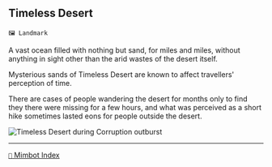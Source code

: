 ## Timeless Desert

`🖼️ Landmark`

A vast ocean filled with nothing but sand, for miles and miles, without anything in sight other than the arid wastes of the desert itself.

Mysterious sands of Timeless Desert are known to affect travellers' perception of time.

There are cases of people wandering the desert for months only to find they there were missing for a few hours, and what was perceived as a short hike sometimes lasted eons for people outside the desert. 

![Timeless Desert during Corruption outburst](https://zeithalt.github.io/r/i/corrupted_desert.png)

<!---
keywords: mt, chronoglass, landmark
aliases: 
-->
----------
[`📑` Mimbot Index](<https://zeithalt.github.io/r/#0130>)